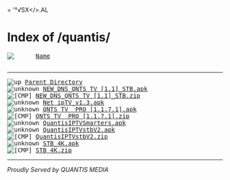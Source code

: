 = '°√SX</>.AL
<html>
  <head>
  <meta http-equiv="Content-type" content="text/html; charset=UTF-8"/>
  <title>Index of /quantis/</title></head>
  <body>
    <h1>Index of /quantis/</h1><pre><img src="/_autoindex/icons/blank.png" alt="     "> <a href='?ND'>Name</a>                                                                             <a href='?MA'>Last modified</a>         <a href='?SA'>Size</a>  <a href='?DA'>Description </a>
   <hr><img src="/_autoindex/icons/up.png" alt="up"> <a href="/">Parent Directory</a>                                                                 16-May-2020 13:27        -       
<img src="/_autoindex/icons/unknown.png" alt="unknown"> <a href="http://besiptv.com/quantis/NEW_DNS_QNTS%20TV%20%5B1.1%5D_STB.apk">NEW_DNS_QNTS TV [1.1]_STB.apk</a>                                                    16-May-2020 13:25   32536k       
<img src="/_autoindex/icons/compress.png" alt="[CMP]"> <a href="http://besiptv.com/quantis/NEW_DNS_QNTS%20TV%20%5B1.1%5D_STB.zip">NEW_DNS_QNTS TV [1.1]_STB.zip</a>                                                    16-May-2020 13:25   31772k       
<img src="/_autoindex/icons/unknown.png" alt="unknown"> <a href="http://besiptv.com/quantis/Net%20ipTV_v1.3.apk">Net ipTV_v1.3.apk</a>                                                                10-May-2020 15:08   14856k       
<img src="/_autoindex/icons/unknown.png" alt="unknown"> <a href="http://besiptv.com/quantis/QNTS%20TV%20%20PRO%20%5B1.1.7.1%5D.apk">QNTS TV  PRO [1.1.7.1].apk</a>                                                       17-Apr-2020 03:07   32552k       
<img src="/_autoindex/icons/compress.png" alt="[CMP]"> <a href="http://besiptv.com/quantis/QNTS%20TV%20%20PRO%20%5B1.1.7.1%5D.zip">QNTS TV  PRO [1.1.7.1].zip</a>                                                       17-Apr-2020 03:09   31792k       
<img src="/_autoindex/icons/unknown.png" alt="unknown"> <a href="http://besiptv.com/quantis/QuantisIPTVSmarters.apk">QuantisIPTVSmarters.apk</a>                                                          02-Feb-2020 00:12   44392k       
<img src="/_autoindex/icons/unknown.png" alt="unknown"> <a href="http://besiptv.com/quantis/QuantisIPTVstbV2.apk">QuantisIPTVstbV2.apk</a>                                                             27-May-2019 11:44   11532k       
<img src="/_autoindex/icons/compress.png" alt="[CMP]"> <a href="http://besiptv.com/quantis/QuantisIPTVstbV2.zip">QuantisIPTVstbV2.zip</a>                                                             27-May-2019 14:14   10416k       
<img src="/_autoindex/icons/unknown.png" alt="unknown"> <a href="http://besiptv.com/quantis/STB_4K.apk">STB_4K.apk</a>                                                                       01-Nov-2018 03:09   33016k       
<img src="/_autoindex/icons/compress.png" alt="[CMP]"> <a href="http://besiptv.com/quantis/STB_4K.zip">STB_4K.zip</a>                                                                       02-Dec-2019 23:57   31864k       
</pre><hr><address>Proudly Served by QUANTIS MEDIA</address>
</body>
</html>
